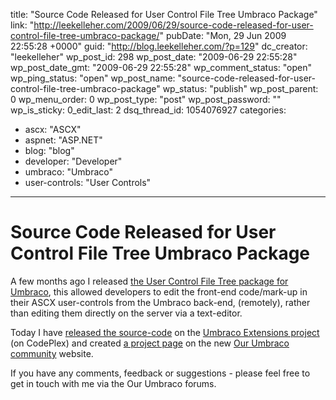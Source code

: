 title: "Source Code Released for User Control File Tree Umbraco Package"
link: "http://leekelleher.com/2009/06/29/source-code-released-for-user-control-file-tree-umbraco-package/"
pubDate: "Mon, 29 Jun 2009 22:55:28 +0000"
guid: "http://blog.leekelleher.com/?p=129"
dc_creator: "leekelleher"
wp_post_id: 298
wp_post_date: "2009-06-29 22:55:28"
wp_post_date_gmt: "2009-06-29 22:55:28"
wp_comment_status: "open"
wp_ping_status: "open"
wp_post_name: "source-code-released-for-user-control-file-tree-umbraco-package"
wp_status: "publish"
wp_post_parent: 0
wp_menu_order: 0
wp_post_type: "post"
wp_post_password: ""
wp_is_sticky: 0_edit_last: 2
dsq_thread_id: 1054076927
categories:
  - ascx: "ASCX"
  - aspnet: "ASP.NET"
  - blog: "blog"
  - developer: "Developer"
  - umbraco: "Umbraco"
  - user-controls: "User Controls"

---

# Source Code Released for User Control File Tree Umbraco Package

A few months ago I released <a href="http://blog.leekelleher.com/2009/04/14/umbraco-package-ascx-usercontrol-file-editor-tree/">the User Control File Tree package for Umbraco</a>, this allowed developers to edit the front-end code/mark-up in their ASCX user-controls from the Umbraco back-end, (remotely), rather than editing them directly on the server via a text-editor.

Today I have <a href="http://umbracoext.codeplex.com/SourceControl/changeset/view/35032">released the source-code</a> on the <a href="http://umbracoext.codeplex.com/">Umbraco Extensions project</a> (on CodePlex) and created <a href="http://our.umbraco.org/projects/user-control-file-tree">a project page</a> on the new <a href="http://our.umbraco.org/">Our Umbraco community</a> website.

If you have any comments, feedback or suggestions - please feel free to get in touch with me via the Our Umbraco forums.